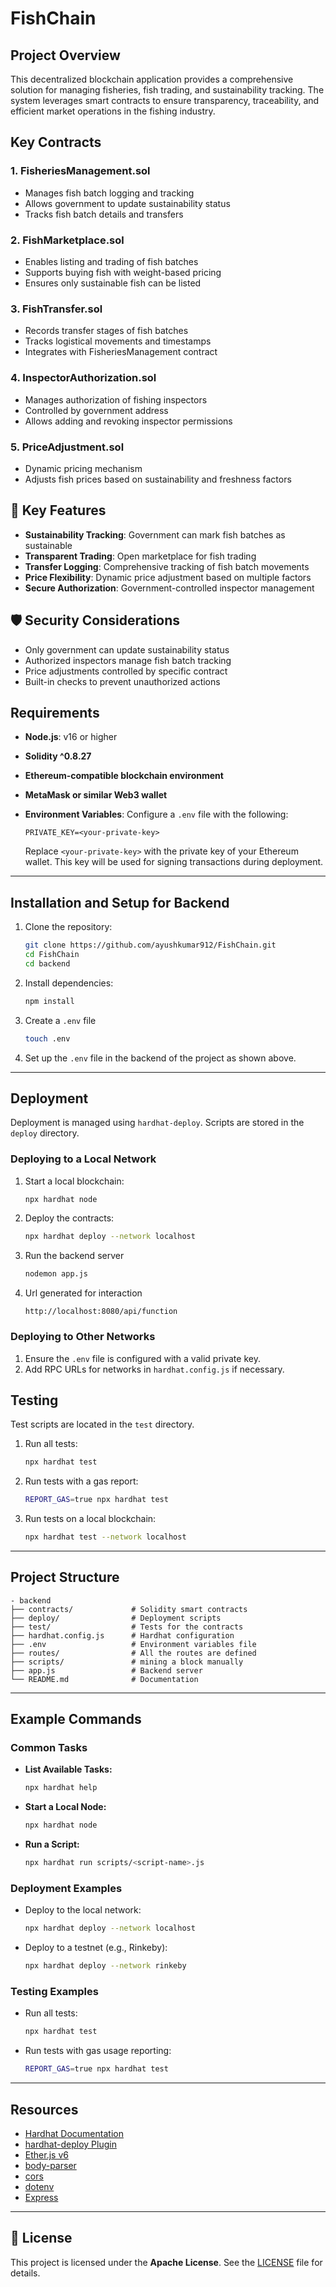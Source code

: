 # FishChain

## Project Overview

This decentralized blockchain application provides a comprehensive solution for managing fisheries, fish trading, and sustainability tracking. The system leverages smart contracts to ensure transparency, traceability, and efficient market operations in the fishing industry.

## Key Contracts

### 1. FisheriesManagement.sol
- Manages fish batch logging and tracking
- Allows government to update sustainability status
- Tracks fish batch details and transfers

### 2. FishMarketplace.sol
- Enables listing and trading of fish batches
- Supports buying fish with weight-based pricing
- Ensures only sustainable fish can be listed

### 3. FishTransfer.sol
- Records transfer stages of fish batches
- Tracks logistical movements and timestamps
- Integrates with FisheriesManagement contract

### 4. InspectorAuthorization.sol
- Manages authorization of fishing inspectors
- Controlled by government address
- Allows adding and revoking inspector permissions

### 5. PriceAdjustment.sol
- Dynamic pricing mechanism
- Adjusts fish prices based on sustainability and freshness factors

## 🔑 Key Features

- **Sustainability Tracking**: Government can mark fish batches as sustainable
- **Transparent Trading**: Open marketplace for fish trading
- **Transfer Logging**: Comprehensive tracking of fish batch movements
- **Price Flexibility**: Dynamic price adjustment based on multiple factors
- **Secure Authorization**: Government-controlled inspector management

## 🛡️ Security Considerations

- Only government can update sustainability status
- Authorized inspectors manage fish batch tracking
- Price adjustments controlled by specific contract
- Built-in checks to prevent unauthorized actions


## Requirements

- **Node.js**: v16 or higher
- **Solidity ^0.8.27**
- **Ethereum-compatible blockchain environment**
- **MetaMask or similar Web3 wallet**
- **Environment Variables**: Configure a `.env` file with the following:

  ```plaintext
  PRIVATE_KEY=<your-private-key>
  
  ```

  Replace `<your-private-key>` with the private key of your Ethereum wallet. This key will be used for signing transactions during deployment.

---

## Installation and Setup for Backend

1. Clone the repository:
   ```bash
   git clone https://github.com/ayushkumar912/FishChain.git
   cd FishChain
   cd backend
   ```


2. Install dependencies:
   ```bash
   npm install
   ```

3. Create a `.env` file
    ```bash
   touch .env
   ```
3. Set up the `.env` file in the backend of the project as shown above.

---

## Deployment

Deployment is managed using `hardhat-deploy`. Scripts are stored in the `deploy` directory.

### Deploying to a Local Network

1. Start a local blockchain:
   ```bash
   npx hardhat node
   ```

2. Deploy the contracts:
   ```bash
   npx hardhat deploy --network localhost
   ```
3. Run the backend server 
   ```bash
   nodemon app.js
   ```

4. Url generated for interaction
   ```
   http://localhost:8080/api/function
   ```

### Deploying to Other Networks

1. Ensure the `.env` file is configured with a valid private key.
2. Add RPC URLs for networks in `hardhat.config.js` if necessary.

## Testing

Test scripts are located in the `test` directory.

1. Run all tests:
   ```bash
   npx hardhat test
   ```

2. Run tests with a gas report:
   ```bash
   REPORT_GAS=true npx hardhat test
   ```

3. Run tests on a local blockchain:
   ```bash
   npx hardhat test --network localhost
   ```

---

## Project Structure

```
- backend
├── contracts/             # Solidity smart contracts
├── deploy/                # Deployment scripts
├── test/                  # Tests for the contracts
├── hardhat.config.js      # Hardhat configuration
├── .env                   # Environment variables file
├── routes/                # All the routes are defined
├── scripts/               # mining a block manually
├── app.js                 # Backend server
└── README.md              # Documentation
```

---


## Example Commands

### Common Tasks

- **List Available Tasks:**
  ```bash
  npx hardhat help
  ```

- **Start a Local Node:**
  ```bash
  npx hardhat node
  ```

- **Run a Script:**
  ```bash
  npx hardhat run scripts/<script-name>.js
  ```

### Deployment Examples

- Deploy to the local network:
  ```bash
  npx hardhat deploy --network localhost
  ```

- Deploy to a testnet (e.g., Rinkeby):
  ```bash
  npx hardhat deploy --network rinkeby
  ```

### Testing Examples

- Run all tests:
  ```bash
  npx hardhat test
  ```

- Run tests with gas usage reporting:
  ```bash
  REPORT_GAS=true npx hardhat test
  ```

---

## Resources

- [Hardhat Documentation](https://hardhat.org/docs)
- [hardhat-deploy Plugin](https://github.com/wighawag/hardhat-deploy)
- [Ether.js v6](https://docs.ethers.org/v6/getting-started/#starting-glossary)
- [body-parser](https://www.npmjs.com/package/body-parser)
- [cors](https://www.npmjs.com/package/cors)
- [dotenv](https://www.dotenv.org/docs/quickstart)
- [Express](https://expressjs.com/en/5x/api.html)
---

## 📄 License

This project is licensed under the **Apache License**. See the [LICENSE](LICENSE) file for details.

